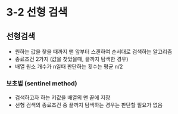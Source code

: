 # 3-2 선형 검색

## 선형검색

- 원하는 값을 찾을 때까지 맨 앞부터 스캔하여 순서대로 검색하는 알고리즘
- 종료조건 2가지 (값을 찾았을때, 끝까지 탐색한 경우)
- 배열 원소 개수가 n일때 판단하는 횟수는 평균 n/2

### 보초법 (sentinel method)

- 검색하고자 하는 키값을 배열의 맨 끝에 저장
- 선형 검색의 종료조건 중 끝까지 탐색하는 경우는 판단할 필요가 없음